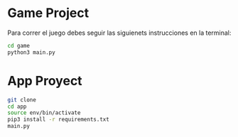 # Game Project

Para correr el juego debes seguir las siguienets instrucciones en la terminal:

```sh 
cd game
python3 main.py 
```

# App Proyect

```sh 
git clone
cd app
source env/bin/activate
pip3 install -r requirements.txt
main.py 
```
